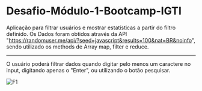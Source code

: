 # Desafio-Módulo-1-Bootcamp-IGTI
Aplicação para filtrar usuários e mostrar estatísticas a partir do filtro definido. Os Dados foram obtidos através da API "https://randomuser.me/api/?seed=javascript&results=100&nat=BR&noinfo", sendo utilizado os methods de Array  map, filter e reduce.

-----------------------------------------------

O usuário poderá filtrar dados quando digitar pelo menos um caractere no input, digitando apenas o "Enter", ou utilizando o botão pesquisar.

![F1](https://user-images.githubusercontent.com/49642934/89971413-90426500-dc31-11ea-9bcb-4c93ad6cb59f.JPG)

